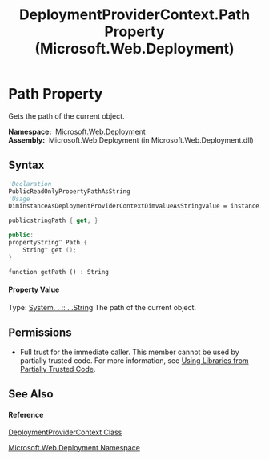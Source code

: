 ﻿---
title: DeploymentProviderContext.Path Property  (Microsoft.Web.Deployment)
TOCTitle: Path Property
ms:assetid: P:Microsoft.Web.Deployment.DeploymentProviderContext.Path
ms:mtpsurl: https://msdn.microsoft.com/en-us/library/microsoft.web.deployment.deploymentprovidercontext.path(v=VS.90)
ms:contentKeyID: 20209228
ms.date: 05/02/2012
mtps_version: v=VS.90
f1_keywords:
- Microsoft.Web.Deployment.DeploymentProviderContext.Path
- Microsoft.Web.Deployment.DeploymentProviderContext.get_Path
dev_langs:
- CSharp
- JScript
- VB
- c++
api_location:
- Microsoft.Web.Deployment.dll
api_name:
- Microsoft.Web.Deployment.DeploymentProviderContext.get_Path
- Microsoft.Web.Deployment.DeploymentProviderContext.Path
api_type:
- Managed
topic_type:
- apiref
- kbSyntax
product_family_name: VS
ROBOTS: INDEX,FOLLOW
---

# Path Property

Gets the path of the current object.

**Namespace:**  [Microsoft.Web.Deployment](microsoft-web-deployment-namespace.md)  
**Assembly:**  Microsoft.Web.Deployment (in Microsoft.Web.Deployment.dll)

## Syntax

``` vb
'Declaration
PublicReadOnlyPropertyPathAsString
'Usage
DiminstanceAsDeploymentProviderContextDimvalueAsStringvalue = instance.Path
```

``` csharp
publicstringPath { get; }
```

``` c++
public:
propertyString^ Path {
    String^ get ();
}
```

``` jscript
function getPath () : String
```

#### Property Value

Type: [System. . :: . .String](https://msdn.microsoft.com/en-us/library/s1wwdcbf\(v=vs.90\))  
The path of the current object.  

## Permissions

  - Full trust for the immediate caller. This member cannot be used by partially trusted code. For more information, see [Using Libraries from Partially Trusted Code](https://msdn.microsoft.com/en-us/library/8skskf63\(v=vs.90\)).

## See Also

#### Reference

[DeploymentProviderContext Class](deploymentprovidercontext-class-microsoft-web-deployment.md)

[Microsoft.Web.Deployment Namespace](microsoft-web-deployment-namespace.md)

